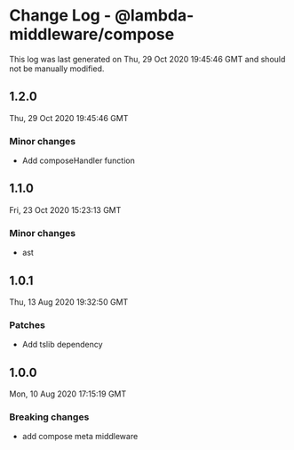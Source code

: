 # Change Log - @lambda-middleware/compose

This log was last generated on Thu, 29 Oct 2020 19:45:46 GMT and should not be manually modified.

## 1.2.0
Thu, 29 Oct 2020 19:45:46 GMT

### Minor changes

- Add composeHandler function

## 1.1.0
Fri, 23 Oct 2020 15:23:13 GMT

### Minor changes

- ast

## 1.0.1
Thu, 13 Aug 2020 19:32:50 GMT

### Patches

- Add tslib dependency

## 1.0.0
Mon, 10 Aug 2020 17:15:19 GMT

### Breaking changes

- add compose meta middleware

